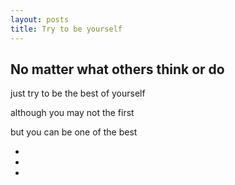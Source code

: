 ```yaml
---
layout: posts
title: Try to be yourself
---
```

## No matter what others think or do

just try to be the best of yourself

although you may not the first 

but you can be one of the best 

-
-
-



